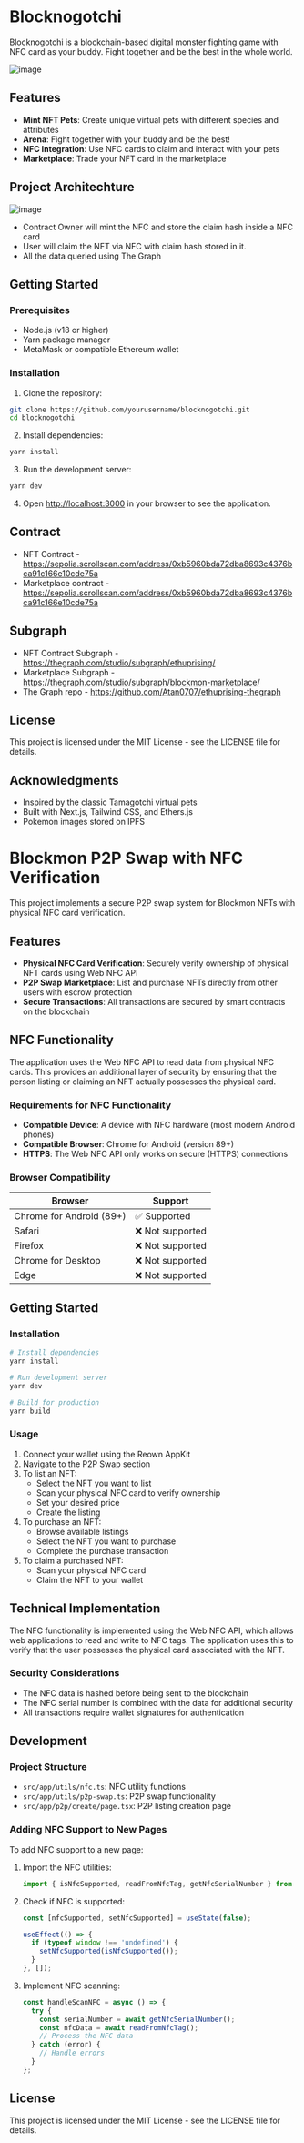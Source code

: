 # Blocknogotchi

Blocknogotchi is a blockchain-based digital monster fighting game with NFC card as your buddy. Fight together and be the best in the whole world.

![image](https://github.com/user-attachments/assets/252fe6c7-e293-451f-a938-efd36e096f41)

## Features

- **Mint NFT Pets**: Create unique virtual pets with different species and attributes
- **Arena**: Fight together with your buddy and be the best!
- **NFC Integration**: Use NFC cards to claim and interact with your pets
- **Marketplace**: Trade your NFT card in the marketplace

## Project Architechture

![image](https://github.com/user-attachments/assets/807e0267-f680-402a-a19c-b679f73ed965)

- Contract Owner will mint the NFC and store the claim hash inside a NFC card
- User will claim the NFT via NFC with claim hash stored in it.
- All the data queried using The Graph

## Getting Started

### Prerequisites

- Node.js (v18 or higher)
- Yarn package manager
- MetaMask or compatible Ethereum wallet

### Installation

1. Clone the repository:

```bash
git clone https://github.com/yourusername/blocknogotchi.git
cd blocknogotchi
```

2. Install dependencies:

```bash
yarn install
```

3. Run the development server:

```bash
yarn dev
```

4. Open [http://localhost:3000](http://localhost:3000) in your browser to see the application.

## Contract

- NFT Contract - https://sepolia.scrollscan.com/address/0xb5960bda72dba8693c4376bca91c166e10cde75a
- Marketplace contract - https://sepolia.scrollscan.com/address/0xb5960bda72dba8693c4376bca91c166e10cde75a

## Subgraph

- NFT Contract Subgraph - https://thegraph.com/studio/subgraph/ethuprising/
- Marketplace Subgraph - https://thegraph.com/studio/subgraph/blockmon-marketplace/
- The Graph repo - https://github.com/Atan0707/ethuprising-thegraph

## License

This project is licensed under the MIT License - see the LICENSE file for details.

## Acknowledgments

- Inspired by the classic Tamagotchi virtual pets
- Built with Next.js, Tailwind CSS, and Ethers.js
- Pokemon images stored on IPFS

# Blockmon P2P Swap with NFC Verification

This project implements a secure P2P swap system for Blockmon NFTs with physical NFC card verification.

## Features

- **Physical NFC Card Verification**: Securely verify ownership of physical NFT cards using Web NFC API
- **P2P Swap Marketplace**: List and purchase NFTs directly from other users with escrow protection
- **Secure Transactions**: All transactions are secured by smart contracts on the blockchain

## NFC Functionality

The application uses the Web NFC API to read data from physical NFC cards. This provides an additional layer of security by ensuring that the person listing or claiming an NFT actually possesses the physical card.

### Requirements for NFC Functionality

- **Compatible Device**: A device with NFC hardware (most modern Android phones)
- **Compatible Browser**: Chrome for Android (version 89+)
- **HTTPS**: The Web NFC API only works on secure (HTTPS) connections

### Browser Compatibility

| Browser | Support |
|---------|---------|
| Chrome for Android (89+) | ✅ Supported |
| Safari | ❌ Not supported |
| Firefox | ❌ Not supported |
| Chrome for Desktop | ❌ Not supported |
| Edge | ❌ Not supported |

## Getting Started

### Installation

```bash
# Install dependencies
yarn install

# Run development server
yarn dev

# Build for production
yarn build
```

### Usage

1. Connect your wallet using the Reown AppKit
2. Navigate to the P2P Swap section
3. To list an NFT:
   - Select the NFT you want to list
   - Scan your physical NFC card to verify ownership
   - Set your desired price
   - Create the listing
4. To purchase an NFT:
   - Browse available listings
   - Select the NFT you want to purchase
   - Complete the purchase transaction
5. To claim a purchased NFT:
   - Scan your physical NFC card
   - Claim the NFT to your wallet

## Technical Implementation

The NFC functionality is implemented using the Web NFC API, which allows web applications to read and write to NFC tags. The application uses this to verify that the user possesses the physical card associated with the NFT.

### Security Considerations

- The NFC data is hashed before being sent to the blockchain
- The NFC serial number is combined with the data for additional security
- All transactions require wallet signatures for authentication

## Development

### Project Structure

- `src/app/utils/nfc.ts`: NFC utility functions
- `src/app/utils/p2p-swap.ts`: P2P swap functionality
- `src/app/p2p/create/page.tsx`: P2P listing creation page

### Adding NFC Support to New Pages

To add NFC support to a new page:

1. Import the NFC utilities:
   ```typescript
   import { isNfcSupported, readFromNfcTag, getNfcSerialNumber } from '@/app/utils/nfc';
   ```

2. Check if NFC is supported:
   ```typescript
   const [nfcSupported, setNfcSupported] = useState(false);
   
   useEffect(() => {
     if (typeof window !== 'undefined') {
       setNfcSupported(isNfcSupported());
     }
   }, []);
   ```

3. Implement NFC scanning:
   ```typescript
   const handleScanNFC = async () => {
     try {
       const serialNumber = await getNfcSerialNumber();
       const nfcData = await readFromNfcTag();
       // Process the NFC data
     } catch (error) {
       // Handle errors
     }
   };
   ```

## License

This project is licensed under the MIT License - see the LICENSE file for details.
